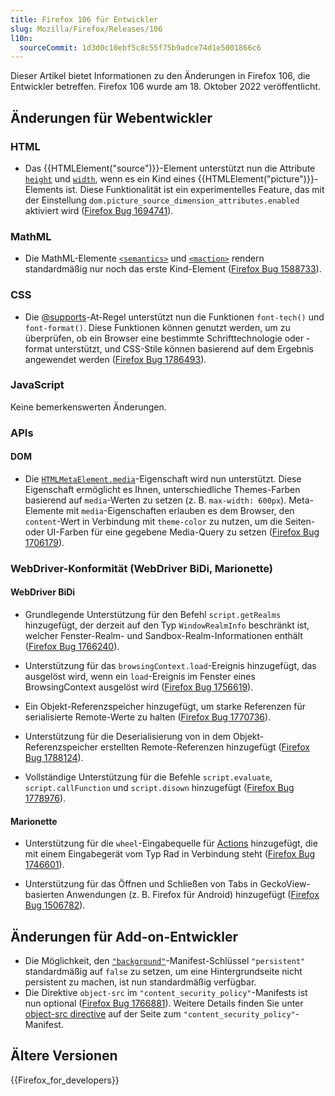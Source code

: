 ```yaml
---
title: Firefox 106 für Entwickler
slug: Mozilla/Firefox/Releases/106
l10n:
  sourceCommit: 1d3d0c10ebf5c8c55f75b9adce74d1e5001866c6
---
```


Dieser Artikel bietet Informationen zu den Änderungen in Firefox 106, die Entwickler betreffen. Firefox 106 wurde am 18. Oktober 2022 veröffentlicht.

## Änderungen für Webentwickler

### HTML

- Das {{HTMLElement("source")}}-Element unterstützt nun die Attribute [`height`](/de/docs/Web/HTML/Reference/Elements/source#height) und [`width`](/de/docs/Web/HTML/Reference/Elements/source#width), wenn es ein Kind eines {{HTMLElement("picture")}}-Elements ist.
  Diese Funktionalität ist ein experimentelles Feature, das mit der Einstellung `dom.picture_source_dimension_attributes.enabled` aktiviert wird ([Firefox Bug 1694741](https://bugzil.la/1694741)).

### MathML

- Die MathML-Elemente [`<semantics>`](/de/docs/Web/MathML/Reference/Element/semantics) und [`<maction>`](/de/docs/Web/MathML/Reference/Element/maction) rendern standardmäßig nur noch das erste Kind-Element ([Firefox Bug 1588733](https://bugzil.la/1588733)).

### CSS

- Die [@supports](/de/docs/Web/CSS/@supports)-At-Regel unterstützt nun die Funktionen `font-tech()` und `font-format()`.
  Diese Funktionen können genutzt werden, um zu überprüfen, ob ein Browser eine bestimmte Schrifttechnologie oder -format unterstützt, und CSS-Stile können basierend auf dem Ergebnis angewendet werden ([Firefox Bug 1786493](https://bugzil.la/1786493)).

### JavaScript

Keine bemerkenswerten Änderungen.

### APIs

#### DOM

- Die [`HTMLMetaElement.media`](/de/docs/Web/API/HTMLMetaElement/media)-Eigenschaft wird nun unterstützt. Diese Eigenschaft ermöglicht es Ihnen, unterschiedliche Themes-Farben basierend auf `media`-Werten zu setzen (z. B. `max-width: 600px`).
  Meta-Elemente mit `media`-Eigenschaften erlauben es dem Browser, den `content`-Wert in Verbindung mit `theme-color` zu nutzen, um die Seiten- oder UI-Farben für eine gegebene Media-Query zu setzen ([Firefox Bug 1706179](https://bugzil.la/1706179)).

### WebDriver-Konformität (WebDriver BiDi, Marionette)

#### WebDriver BiDi

- Grundlegende Unterstützung für den Befehl `script.getRealms` hinzugefügt, der derzeit auf den Typ `WindowRealmInfo` beschränkt ist, welcher Fenster-Realm- und Sandbox-Realm-Informationen enthält ([Firefox Bug 1766240](https://bugzil.la/1766240)).

- Unterstützung für das `browsingContext.load`-Ereignis hinzugefügt, das ausgelöst wird, wenn ein `load`-Ereignis im Fenster eines BrowsingContext ausgelöst wird ([Firefox Bug 1756619](https://bugzil.la/1756619)).

- Ein Objekt-Referenzspeicher hinzugefügt, um starke Referenzen für serialisierte Remote-Werte zu halten ([Firefox Bug 1770736](https://bugzil.la/1770736)).

- Unterstützung für die Deserialisierung von in dem Objekt-Referenzspeicher erstellten Remote-Referenzen hinzugefügt ([Firefox Bug 1788124](https://bugzil.la/1788124)).

- Vollständige Unterstützung für die Befehle `script.evaluate`, `script.callFunction` und `script.disown` hinzugefügt ([Firefox Bug 1778976](https://bugzil.la/1778976)).

#### Marionette

- Unterstützung für die `wheel`-Eingabequelle für [Actions](https://w3c.github.io/webdriver/webdriver-spec.html#actions) hinzugefügt, die mit einem Eingabegerät vom Typ Rad in Verbindung steht ([Firefox Bug 1746601](https://bugzil.la/1746601)).

- Unterstützung für das Öffnen und Schließen von Tabs in GeckoView-basierten Anwendungen (z. B. Firefox für Android) hinzugefügt ([Firefox Bug 1506782](https://bugzil.la/1506782)).

## Änderungen für Add-on-Entwickler

- Die Möglichkeit, den [`"background"`](/de/docs/Mozilla/Add-ons/WebExtensions/manifest.json/background)-Manifest-Schlüssel `"persistent"` standardmäßig auf `false` zu setzen, um eine Hintergrundseite nicht persistent zu machen, ist nun standardmäßig verfügbar.
- Die Direktive `object-src` im `"content_security_policy"`-Manifests ist nun optional ([Firefox Bug 1766881](https://bugzil.la/1766881)). Weitere Details finden Sie unter [object-src directive](/de/docs/Mozilla/Add-ons/WebExtensions/manifest.json/content_security_policy#object-src_directive) auf der Seite zum `"content_security_policy"`-Manifest.

## Ältere Versionen

{{Firefox_for_developers}}
